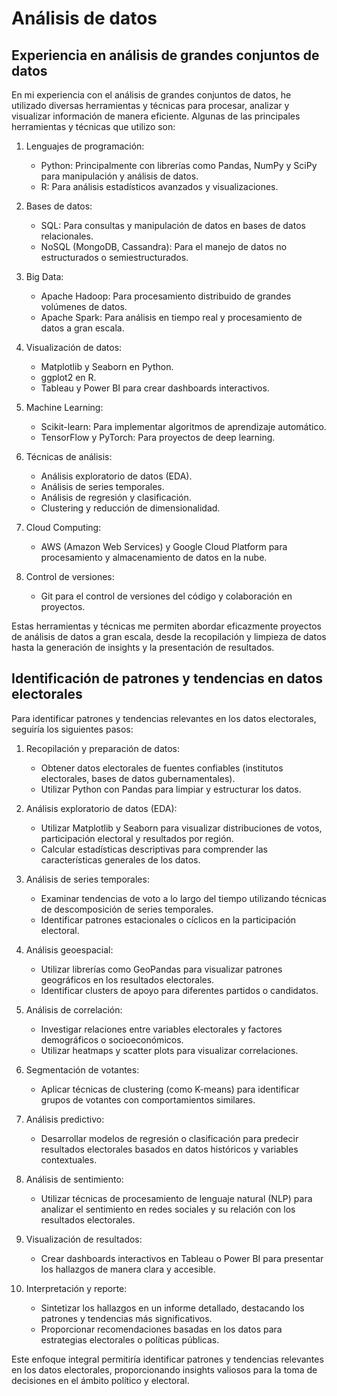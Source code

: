 # Análisis de datos

## Experiencia en análisis de grandes conjuntos de datos

En mi experiencia con el análisis de grandes conjuntos de datos, he utilizado diversas herramientas y técnicas para procesar, analizar y visualizar información de manera eficiente. Algunas de las principales herramientas y técnicas que utilizo son:

1. Lenguajes de programación:
   - Python: Principalmente con librerías como Pandas, NumPy y SciPy para manipulación y análisis de datos.
   - R: Para análisis estadísticos avanzados y visualizaciones.

2. Bases de datos:
   - SQL: Para consultas y manipulación de datos en bases de datos relacionales.
   - NoSQL (MongoDB, Cassandra): Para el manejo de datos no estructurados o semiestructurados.

3. Big Data:
   - Apache Hadoop: Para procesamiento distribuido de grandes volúmenes de datos.
   - Apache Spark: Para análisis en tiempo real y procesamiento de datos a gran escala.

4. Visualización de datos:
   - Matplotlib y Seaborn en Python.
   - ggplot2 en R.
   - Tableau y Power BI para crear dashboards interactivos.

5. Machine Learning:
   - Scikit-learn: Para implementar algoritmos de aprendizaje automático.
   - TensorFlow y PyTorch: Para proyectos de deep learning.

6. Técnicas de análisis:
   - Análisis exploratorio de datos (EDA).
   - Análisis de series temporales.
   - Análisis de regresión y clasificación.
   - Clustering y reducción de dimensionalidad.

7. Cloud Computing:
   - AWS (Amazon Web Services) y Google Cloud Platform para procesamiento y almacenamiento de datos en la nube.

8. Control de versiones:
   - Git para el control de versiones del código y colaboración en proyectos.

Estas herramientas y técnicas me permiten abordar eficazmente proyectos de análisis de datos a gran escala, desde la recopilación y limpieza de datos hasta la generación de insights y la presentación de resultados.

## Identificación de patrones y tendencias en datos electorales

Para identificar patrones y tendencias relevantes en los datos electorales, seguiría los siguientes pasos:

1. Recopilación y preparación de datos:
   - Obtener datos electorales de fuentes confiables (institutos electorales, bases de datos gubernamentales).
   - Utilizar Python con Pandas para limpiar y estructurar los datos.

2. Análisis exploratorio de datos (EDA):
   - Utilizar Matplotlib y Seaborn para visualizar distribuciones de votos, participación electoral y resultados por región.
   - Calcular estadísticas descriptivas para comprender las características generales de los datos.

3. Análisis de series temporales:
   - Examinar tendencias de voto a lo largo del tiempo utilizando técnicas de descomposición de series temporales.
   - Identificar patrones estacionales o cíclicos en la participación electoral.

4. Análisis geoespacial:
   - Utilizar librerías como GeoPandas para visualizar patrones geográficos en los resultados electorales.
   - Identificar clusters de apoyo para diferentes partidos o candidatos.

5. Análisis de correlación:
   - Investigar relaciones entre variables electorales y factores demográficos o socioeconómicos.
   - Utilizar heatmaps y scatter plots para visualizar correlaciones.

6. Segmentación de votantes:
   - Aplicar técnicas de clustering (como K-means) para identificar grupos de votantes con comportamientos similares.

7. Análisis predictivo:
   - Desarrollar modelos de regresión o clasificación para predecir resultados electorales basados en datos históricos y variables contextuales.

8. Análisis de sentimiento:
   - Utilizar técnicas de procesamiento de lenguaje natural (NLP) para analizar el sentimiento en redes sociales y su relación con los resultados electorales.

9. Visualización de resultados:
   - Crear dashboards interactivos en Tableau o Power BI para presentar los hallazgos de manera clara y accesible.

10. Interpretación y reporte:
    - Sintetizar los hallazgos en un informe detallado, destacando los patrones y tendencias más significativos.
    - Proporcionar recomendaciones basadas en los datos para estrategias electorales o políticas públicas.

Este enfoque integral permitiría identificar patrones y tendencias relevantes en los datos electorales, proporcionando insights valiosos para la toma de decisiones en el ámbito político y electoral.


